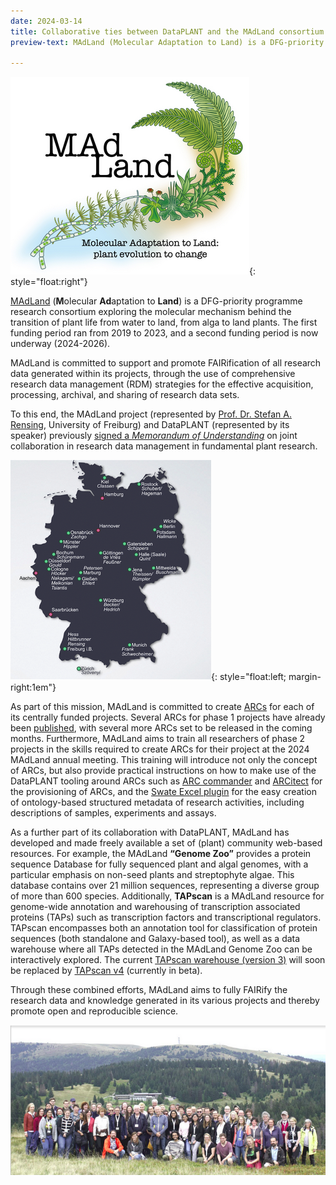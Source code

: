 ```yaml
---
date: 2024-03-14
title: Collaborative ties between DataPLANT and the MAdLand consortium
preview-text: MAdLand (Molecular Adaptation to Land) is a DFG-priority programme research consortium exploring the molecular mechanism behind the transition of plant life from water to land. DataPLANT and MAdLand share common goals in terms of FAIR science, and are committed to close collaboration and open sharing of tools and resources.

---
```


![ The MAdLand logo with the text “Molecular Adaptation to Land: plant evolution to change”](../../images/News-Items/madland-logo.png){: style="float:right"}

[MAdLand](https://madland.science) (**M**olecular **Ad**aptation to **Land**) is a DFG-priority programme research consortium exploring the molecular mechanism behind the transition of plant life from water to land, from alga to land plants. The first funding period ran from 2019 to 2023, and a second funding period is now underway (2024-2026).

MAdLand is committed to support and promote FAIRification of all research data generated within its projects, through the use of comprehensive research data management (RDM) strategies for the effective acquisition, processing, archival, and sharing of research data sets.

To this end, the MAdLand project (represented by [Prof. Dr. Stefan A. Rensing](https://uni-freiburg.de/universitaet/organisation-und-verwaltung/rektorat/prorektorat-fuer-forschung-und-innovation/), University of Freiburg) and DataPLANT (represented by its speaker) previously [signed a *Memorandum of Understanding*](https://nfdi4plants.org/content/news/2022-07-08-madland-and-dataplant-signed-a-memorandum-of-understanding.html) on joint collaboration in research data management in fundamental plant research.

![A map of Germany indicating the locations of members of the MAdLand consortium. The first phase consisted of 20 members throughout Germany, and one in Switzerland. The second phase adds an additional 4 members to the list of partners.](../../images/News-Items/madland-partners.png){: style="float:left; margin-right:1em"}

As part of this mission, MAdLand is committed to create [ARCs](https://nfdi4plants.org/content/learn-more/annotated-research-context.html) for each of its centrally funded projects. Several ARCs for phase 1 projects have already been [published](https://archive.nfdi4plants.org/search?q=&l=list&p=1&s=10&sort=newest), with several more ARCs set to be released in the coming months. Furthermore, MAdLand aims to train all researchers of phase 2 projects in the skills required to create ARCs for their project at the 2024 MAdLand annual meeting. This training will introduce not only the concept of ARCs, but also provide practical instructions on how to make use of the DataPLANT tooling around ARCs such as [ARC commander](https://nfdi4plants.org/nfdi4plants.knowledgebase/docs/ArcCommanderManual/index.html) and [ARCitect](https://nfdi4plants.org/nfdi4plants.knowledgebase/docs/ARCitect-Manual/index.html) for the provisioning of ARCs, and the [Swate Excel plugin](https://nfdi4plants.org/nfdi4plants.knowledgebase/docs/implementation/Swate.html) for the easy creation of ontology-based structured metadata of research activities, including descriptions of samples, experiments and assays.

As a further part of its collaboration with DataPLANT, MAdLand has developed and made freely available a set of (plant) community web-based resources. For example, the MAdLand **“Genome Zoo”** provides a protein sequence Database for fully sequenced plant and algal genomes, with a particular emphasis on non-seed plants and streptophyte algae. This database contains over 21 million sequences, representing a diverse group of more than 600 species. Additionally, **TAPscan** is a MAdLand resource for genome-wide annotation and warehousing of transcription associated proteins (TAPs) such as transcription factors and transcriptional regulators. TAPscan encompasses both an annotation tool for classification of protein sequences (both standalone and Galaxy-based tool), as well as a data warehouse where all TAPs detected in the MAdLand Genome Zoo can be interactively explored. The current [TAPscan warehouse (version 3)](https://plantcode.cup.uni-freiburg.de/tapscan/) will soon be replaced by [TAPscan v4](http://tapscan.plantcode.cup.uni-freiburg.de) (currently in beta).

Through these combined efforts, MAdLand aims to fully FAIRify the research data and knowledge generated in its various projects and thereby promote open and reproducible science.

![A group photo of the MAdLand consortium taken at the 2023 annual meeting in Herzogenhorn in the Black Forest.](../../images/News-Items/madland-members.png)
